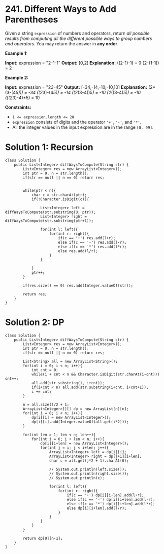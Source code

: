 # 241. Different Ways to Add Parentheses
Given a string  `expression`  of numbers and operators, return  _all possible results from computing all the different possible ways to group numbers and operators_. You may return the answer in  **any order**.

**Example 1:**

**Input:** expression = "2-1-1"
**Output:** [0,2]
**Explanation:**
((2-1)-1) = 0 
(2-(1-1)) = 2

**Example 2:**

**Input:** expression = "2*3-4*5"
**Output:** [-34,-14,-10,-10,10]
**Explanation:**
(2*(3-(4*5))) = -34 
((2*3)-(4*5)) = -14 
((2*(3-4))*5) = -10 
(2*((3-4)*5)) = -10 
(((2*3)-4)*5) = 10

**Constraints:**

-   `1 <= expression.length <= 20`
-   `expression`  consists of digits and the operator  `'+'`,  `'-'`, and  `'*'`.
-   All the integer values in the input expression are in the range  `[0, 99]`.


# Solution 1: Recursion
```
class Solution {
    public List<Integer> diffWaysToCompute(String str) {
        List<Integer> res = new ArrayList<Integer>();
        int ptr = 0, n = str.length();
        if(str == null || n == 0) return res;
        
        
        while(ptr < n){
            char c = str.charAt(ptr);
            if(!Character.isDigit(c)){
        
                List<Integer> left = diffWaysToCompute(str.substring(0, ptr));
                List<Integer> right = diffWaysToCompute(str.substring(ptr+1));
                
                for(int l: left){
                    for(int r: right){
                        if(c == '+') res.add(l+r);
                        else if(c == '-') res.add(l-r);
                        else if(c == '*') res.add(l*r);
                        else res.add(l/r);
                    }
                }
                
            }
            ptr++;
        }
        
        if(res.size() == 0) res.add(Integer.valueOf(str));
        
        return res;
    }
}
```

# Solution 2: DP
```
class Solution {
    public List<Integer> diffWaysToCompute(String str) {
        List<Integer> res = new ArrayList<Integer>();
        int ptr = 0, n = str.length();
        if(str == null || n == 0) return res;
        
        List<String> all = new ArrayList<String>();
        for(int i = 0; i < n; i++){
            int cnt = 0;
            while(i + cnt < n && Character.isDigit(str.charAt(i+cnt))) cnt++;
            all.add(str.substring(i, i+cnt));
            if(i+cnt < n) all.add(str.substring(i+cnt, i+cnt+1));
            i += cnt;
        }
        
        n = all.size()/2 + 1;
        ArrayList<Integer>[][] dp = new ArrayList[n][n];
        for(int i = 0; i < n; i++){
            dp[i][i] = new ArrayList<Integer>();            
            dp[i][i].add(Integer.valueOf(all.get(i*2)));
        }
        
        for(int len = 1; len < n; len++){
            for(int i = 0; i + len < n; i++){
                dp[i][i+len] = new ArrayList<Integer>();
                for(int j = i; j < i+len; j++){
                    ArrayList<Integer> left = dp[i][j];
                    ArrayList<Integer> right = dp[j+1][i+len];
                    char c = all.get(j*2 + 1).charAt(0);
                    
                    // System.out.println(left.size());
                    // System.out.println(right.size());
                    // System.out.println(c);
                    
                    for(int l: left){
                        for(int r: right){
                            if(c == '+') dp[i][i+len].add(l+r);
                            else if(c == '-') dp[i][i+len].add(l-r);
                            else if(c == '*') dp[i][i+len].add(l*r);
                            else dp[i][i+len].add(l/r);
                        }
                    }
                }
            }
        }
        
        return dp[0][n-1];
    }
}
```